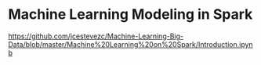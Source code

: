 # Machine Learning Modeling in Spark

https://github.com/jcestevezc/Machine-Learning-Big-Data/blob/master/Machine%20Learning%20on%20Spark/Introduction.ipynb
